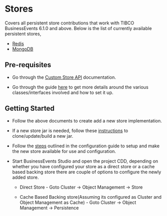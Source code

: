 # Stores

Covers all persistent store contributions that work with TIBCO BusinessEvents 6.1.0 and above. Below is the list of currently available persistent stores,

* [Redis](https://github.com/TIBCOSoftware/be-contribution/tree/main/store/redis)
* [MongoDB](https://github.com/TIBCOSoftware/be-contribution/tree/main/store/mongoDB)

## Pre-requisites

* Go through the [Custom Store API](https://docs.tibco.com/emp/businessevents-enterprise/6.1.0/doc/html/api/javadoc/com/tibco/cep/store/custom/package-summary.html) documentation. 

* Go through the guide [here](https://docs.tibco.com/emp/businessevents-enterprise/6.1.0/doc/html/Default.htm#Configuration/Custom-Backing-Store.htm) to get more details around the various classes/interfaces involved and how to set it up.

## Getting Started

* Follow the above documents to create add a new store implementation.

* If a new store jar is needed, follow these [instructions](https://github.com/tibco/be-contribution) to clone/update/build a new jar.

* Follow the [steps](https://docs.tibco.com/emp/businessevents-enterprise/6.1.0/doc/html/Default.htm#Configuration/Creating-a-Custom-Backing-Store.htm) outlined in the configuration guide to setup and make the new store available for use and configuration.

* Start BusinessEvents Studio and open the project CDD, depending on whether you have configured your store as a direct store or a cache based backing store there are couple of options to configure the newly added store.
    - Direct Store -  Goto Cluster -> Object Management -> Store

    - Cache Based Backing store(Assuming its configured as Cluster and Object Management as Cache) - Goto Cluster -> Object Management -> Persistence 
